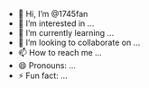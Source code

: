 - 👋 Hi, I’m @1745fan
- 👀 I’m interested in ...
- 🌱 I’m currently learning ...
- 💞️ I’m looking to collaborate on ...
- 📫 How to reach me ...
- 😄 Pronouns: ...
- ⚡ Fun fact: ...

<!---
1745fan/1745fan is a ✨ special ✨ repository because its `README.md` (this file) appears on your GitHub profile.
You can click the Preview link to take a look at your changes.
--->
